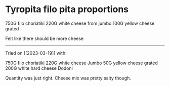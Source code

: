 # Tyropita filo pita proportions
750G filo choriatiki
220G white cheese from jumbo
100G yellow cheese grated

Felt like there should be more cheese


---

Tried on [[2023-03-19]] with:

750G filo choriatiki
220G white cheese Jumbo
50G yellow cheese grated
200G white hard cheese Dodoni

Quantity was just right. Cheese mix was pretty salty though.